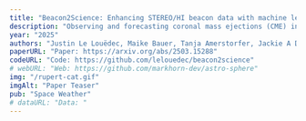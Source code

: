 ```yaml
---
title: "Beacon2Science: Enhancing STEREO/HI beacon data with machine learning for efficient CME tracking"
description: "Observing and forecasting coronal mass ejections (CME) in real-time is crucial due to the strong geomagnetic storms they can generate that can have a potentially damaging effect, for example, on satellites and electrical devices. With its near-real-time availability, STEREO/HI beacon data is the perfect candidate for early forecasting of CMEs. However, previous work concluded that CME arrival prediction based on beacon data could not achieve the same accuracy as with high-resolution science data due to data gaps and lower quality. We present our novel pipeline entitled ''Beacon2Science'', bridging the gap between beacon and science data to improve CME tracking. Through this pipeline, we first enhance the quality (signal-to-noise ratio and spatial resolution) of beacon data. We then increase the time resolution of enhanced beacon images through learned interpolation to match science data's 40-minute resolution. We maximize information coherence between consecutive frames with adapted model architecture and loss functions through the different steps. The improved beacon images are comparable to science data, showing better CME visibility than the original beacon data. Furthermore, we compare CMEs tracked in beacon, enhanced beacon, and science images. The tracks extracted from enhanced beacon data are closer to those from science images, with a mean average error of ~ 0.5° elongation compared to with original beacon data. The work presented in this paper paves the way for its application to forthcoming missions such as Vigil and PUNCH."
year: "2025"
authors: "Justin Le Louëdec, Maike Bauer, Tanja Amerstorfer, Jackie A Davies"
paperURL: "Paper: https://arxiv.org/abs/2503.15288"
codeURL: "Code: https://github.com/lelouedec/beacon2science"
# webURL: "Web: https://github.com/markhorn-dev/astro-sphere"
img: "/rupert-cat.gif"
imgAlt: "Paper Teaser"
pub: "Space Weather"
# dataURL: "Data: "
---
```


